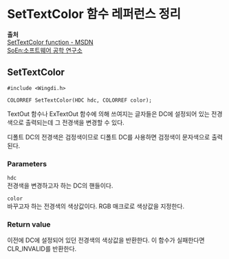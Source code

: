 # SetTextColor 함수 레퍼런스 정리
  
**출처**  
<a href = "https://docs.microsoft.com/en-us/windows/win32/api/wingdi/nf-wingdi-settextcolor" target = "_blank">SetTextColor function - MSDN</a>  
<a href = "http://www.soen.kr/" target = "_blank">SoEn:소프트웨어 공학 연구소</a>  
  
## SetTextColor
  
    #include <Wingdi.h>

    COLORREF SetTextColor(HDC hdc, COLORREF color);
  
TextOut 함수나 ExTextOut 함수에 의해 쓰여지는 글자들은 DC에 설정되어 있는 전경색으로 출력되는데 그 전경색을 변경할 수 있다.  
  
디폴트 DC의 전경색은 검정색이므로 디폴트 DC를 사용하면 검정색이 문자색으로 출력된다.  
  
### Parameters
  
`hdc`  
전경색을 변경하고자 하는 DC의 핸들이다.  
  
`color`  
바꾸고자 하는 전경색의 색상값이다. RGB 매크로로 색상값을 지정한다.  
  
### Return value
  
이전에 DC에 설정되어 있던 전경색의 색상값을 반환한다. 이 함수가 실패한다면 CLR_INVALID를 반환한다.
